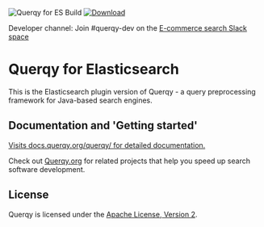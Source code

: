 ![Querqy for ES Build](https://github.com/querqy/querqy-elasticsearch/actions/workflows/maven.yml/badge.svg) [ ![Download](https://img.shields.io/maven-central/v/org.querqy/querqy-elasticsearch.svg?label=Querqy%20for%20Elasticsearch) ](https://search.maven.org/search?q=g:%22org.querqy%22%20AND%20a:%22querqy-elasticsearch%22)

Developer channel: Join #querqy-dev on the [E-commerce search Slack space](https://ecom-search.slack.com)


# Querqy for Elasticsearch

This is the Elasticsearch plugin version of Querqy - a query preprocessing framework for Java-based search engines.


## Documentation and 'Getting started'


[Visits docs.querqy.org/querqy/ for detailed documentation.](https://docs.querqy.org/querqy/index.html) 

Check out [Querqy.org](https://querqy.org) for related projects that help you speed up search software development.

## License

Querqy is licensed under the [Apache License, Version 2](http://www.apache.org/licenses/LICENSE-2.0.html).


